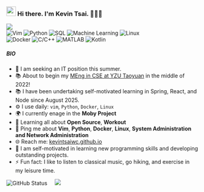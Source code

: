 ### <span style="width: '25px'"><img src="https://media.giphy.com/media/hvRJCLFzcasrR4ia7z/giphy.gif" width="25px" height="25px"></div> Hi there. I'm Kevin Tsai. 👨🏻‍💻


![](https://komarev.com/ghpvc/?username=kevintsaiwc&color=yellow&style=flat)
<br/>
![Vim](https://img.shields.io/badge/Vim-Expert-blueviolet)
![Python](https://img.shields.io/badge/Python-Expert-blue)
![SQL](https://img.shields.io/badge/SQL-Expert-ff69b4)
![Machine Learning](https://img.shields.io/badge/MachineLearning-Expert-brightgreen)
![Linux](https://img.shields.io/badge/Linux-Expert-purple)
<br/>
![Docker](https://img.shields.io/badge/Docker-Intermediate-orange)
![C/C++](https://img.shields.io/badge/C/C++-Intermediate-brown)
![MATLAB](https://img.shields.io/badge/MATLAB-Intermediate-lightblue)
![Kotlin](https://img.shields.io/badge/Kotlin-Basic-blueviolet)
<!-- ![Java](https://img.shields.io/badge/Java-Basic-blue) -->

##### BIO


- 🏢 I am seeking an IT position this summer.
- 📚 About to begin my [MEng in CSE at YZU Taoyuan](https://www.cse.yzu.edu.tw/en) in the middle of 2022!
- 📚 I have been undertaking self-motivated learning in Spring, React, and Node since August 2025.
- ⚙️ I use daily: `vim`, `Python`, `Docker`, `Linux`
- 🌍 I currently enage in the **Moby Project**
- 🌱 Learning all about **Open Source**, **Workout**
- 💬 Ping me about **Vim**, **Python**, **Docker**, **Linux**, **System Administration and Network Administration**
- 🌐 Reach me: [kevintsaiwc.github.io](https://kevintsaiwc.github.io/)
- 💪 I am self-motivated in learning new programming skills and developing outstanding projects.
- ⚡️ Fun fact: I like to listen to classical music, go hiking, and exercise in my leisure time.

<p>
  <img alt = "GitHub Status" src="https://github-readme-stats.vercel.app/api?username=kevintsaiwc&show_icons=true&theme=gruvbox&hide=html,&hide_border=true">
  &nbsp;&nbsp;&nbsp;
  <img src="https://github-readme-stats.vercel.app/api/top-langs/?username=kevintsaiwc"/>
</p>
